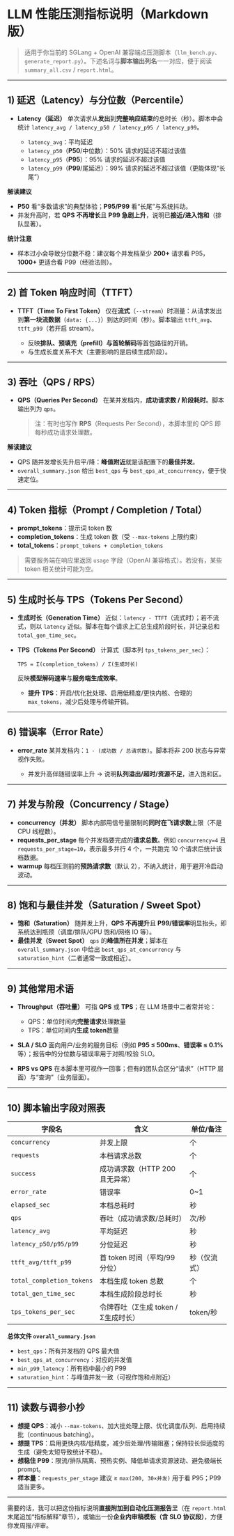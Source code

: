 # LLM 性能压测指标说明（Markdown 版）

> 适用于你当前的 SGLang + OpenAI 兼容端点压测脚本（`llm_bench.py`、`generate_report.py`）。下述名词与**脚本输出列名**一一对应，便于阅读 `summary_all.csv` / `report.html`。

---

## 1) 延迟（Latency）与分位数（Percentile）

* **Latency（延迟）**
  单次请求从**发出**到**完整响应结束**的总时长（秒）。脚本中会统计 `latency_avg / latency_p50 / latency_p95 / latency_p99`。

  * `latency_avg`：平均延迟
  * `latency_p50`（**P50**/中位数）：50% 请求的延迟不超过该值
  * `latency_p95`（**P95**）：95% 请求的延迟不超过该值
  * `latency_p99`（**P99**/尾延迟）：99% 请求的延迟不超过该值（更能体现“长尾”）

**解读建议**

* **P50** 看“多数请求”的典型体验；**P95/P99** 看“长尾”与系统抖动。
* 并发升高时，若 **QPS 不再增长**且 **P99 急剧上升**，说明已**接近/进入饱和**（排队显著）。

**统计注意**

* 样本过小会导致分位数不稳：建议每个并发档至少 **200+** 请求看 P95，**1000+** 更适合看 P99（经验法则）。

---

## 2) 首 Token 响应时间（TTFT）

* **TTFT（Time To First Token）**
  仅在**流式**（`--stream`）时测量：从请求发出到**第一块流数据**（`data: {...}`）到达的时间（秒）。脚本输出 `ttft_avg`、`ttft_p99`（若开启 stream）。

  * 反映**排队、预填充（prefill）与首轮解码**等首包路径的开销。
  * 与生成长度关系不大（主要影响的是后续生成阶段）。

---

## 3) 吞吐（QPS / RPS）

* **QPS（Queries Per Second）**
  在某并发档内，**成功请求数 / 阶段耗时**。脚本输出列为 `qps`。

  > 注：有时也写作 **RPS**（Requests Per Second），本脚本里的 QPS 即每秒成功请求处理数。

**解读建议**

* QPS 随并发增长先升后平/降：**峰值附近**就是该配置下的**最佳并发**。
* `overall_summary.json` 给出 `best_qps` 与 `best_qps_at_concurrency`，便于快速定位。

---

## 4) Token 指标（Prompt / Completion / Total）

* **prompt\_tokens**：提示词 token 数
* **completion\_tokens**：生成 token 数（受 `--max-tokens` 上限约束）
* **total\_tokens**：`prompt_tokens + completion_tokens`

> 需要服务端在响应里返回 `usage` 字段（OpenAI 兼容格式）。若没有，某些 token 相关统计可能为空。

---

## 5) 生成时长与 TPS（Tokens Per Second）

* **生成时长（Generation Time）**
  近似：`latency - TTFT`（流式时）；若不流式，则以 `latency` 近似。脚本在每个请求上汇总生成阶段时长，并记录总和 `total_gen_time_sec`。

* **TPS（Tokens Per Second）**
  计算式（脚本列 `tps_tokens_per_sec`）：

  ```
  TPS = Σ(completion_tokens) / Σ(生成时长)
  ```

  反映**模型解码速率**与**服务端生成效率**。

  * **提升 TPS**：开启/优化批处理、启用低精度/更快内核、合理的 `max_tokens`，减少后处理与传输开销。

---

## 6) 错误率（Error Rate）

* **error\_rate**
  某并发档内：`1 - (成功数 / 总请求数)`。脚本将非 200 状态与异常视作失败。

  * 并发升高伴随错误率上升 → 说明**队列溢出/超时/资源不足**，进入饱和区。

---

## 7) 并发与阶段（Concurrency / Stage）

* **concurrency（并发）**
  脚本内部用信号量限制的**同时在飞请求数**上限（不是 CPU 线程数）。
* **requests\_per\_stage**
  每个并发档要完成的**请求总数**。例如 `concurrency=4` 且 `requests_per_stage=10`，表示最多并行 4 个，一共跑完 10 个请求后统计该档数据。
* **warmup**
  每档压测前的**预热请求数**（默认 2），不纳入统计，用于避开冷启动波动。

---

## 8) 饱和与最佳并发（Saturation / Sweet Spot）

* **饱和（Saturation）**
  随并发上升，**QPS 不再提升**且 **P99/错误率**明显抬头，即系统达到瓶颈（调度/排队/GPU 饱和/网络 IO 等）。
* **最佳并发（Sweet Spot）**
  `qps` 的**峰值所在并发**；脚本在 `overall_summary.json` 中给出 `best_qps_at_concurrency` 与 `saturation_hint`（二者通常一致或相近）。

---

## 9) 其他常用术语

* **Throughput（吞吐量）**
  可指 **QPS** 或 **TPS**；在 LLM 场景中二者常并论：

  * QPS：单位时间内**完整请求**处理数量
  * TPS：单位时间内**生成 token**数量
* **SLA / SLO**
  面向用户/业务的服务目标（例如 **P95 ≤ 500ms**、**错误率 ≤ 0.1%** 等）；报告中的分位数与错误率用于对照/校验 SLO。
* **RPS vs QPS**
  在本脚本里可视作一回事；但有的团队会区分“请求”（HTTP 层面）与“查询”（业务层面）。

---

## 10) 脚本输出字段对照表

| 字段名                       | 含义                      | 单位/备注   |
| ------------------------- | ----------------------- | ------- |
| `concurrency`             | 并发上限                    | 个       |
| `requests`                | 本档请求总数                  | 个       |
| `success`                 | 成功请求数（HTTP 200 且无异常）    | 个       |
| `error_rate`              | 错误率                     | 0\~1    |
| `elapsed_sec`             | 本档总耗时                   | 秒       |
| `qps`                     | 吞吐（成功请求数/总耗时）           | 次/秒     |
| `latency_avg`             | 平均延迟                    | 秒       |
| `latency_p50/p95/p99`     | 分位延迟                    | 秒       |
| `ttft_avg/ttft_p99`       | 首 token 时间（平均/99 分位）    | 秒（仅流式）  |
| `total_completion_tokens` | 本档生成 token 总数           | 个       |
| `total_gen_time_sec`      | 本档生成阶段总时长               | 秒       |
| `tps_tokens_per_sec`      | 令牌吞吐（Σ生成 token / Σ生成时长） | token/秒 |

**总体文件 `overall_summary.json`**

* `best_qps`：所有并发档的 QPS 最大值
* `best_qps_at_concurrency`：对应的并发值
* `min_p99_latency`：所有档中最小的 P99
* `saturation_hint`：与峰值并发一致（可视作饱和点附近）

---

## 11) 读数与调参小抄

* **想提 QPS**：减小 `--max-tokens`、加大批处理上限、优化调度/队列、启用持续批（continuous batching）。
* **想提 TPS**：启用更快内核/低精度，减少后处理/传输阻塞；保持较长但适度的生成（避免太短导致统计不稳）。
* **想稳住 P99**：限流/排队隔离、预热实例、降低单请求资源波动、避免极端长 prompt。
* **样本量**：`requests_per_stage` 建议 ≥ `max(200, 30×并发)` 用于看 P95；P99 适当更多。

---

需要的话，我可以把这份指标说明**直接附加到自动化压测报告**里（在 `report.html` 末尾追加“指标解释”章节），或输出一份**企业内审稿模板（含 SLO 协议段）**，方便你发周报/评审。
